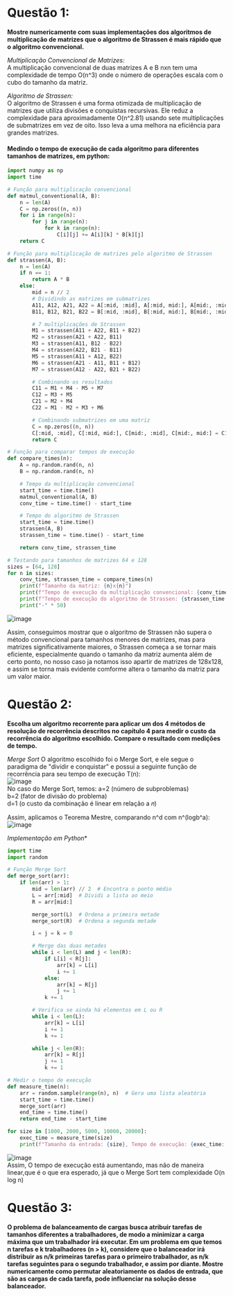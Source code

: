 # Questão 1: 

**Mostre numericamente com suas implementações dos algoritmos de multiplicação de matrizes que o algoritmo de Strassen é mais rápido que o algoritmo convencional.** <br>

*Multiplicação Convencional de Matrizes:* <br>
A multiplicação convencional de duas matrizes A e B nxn tem uma complexidade de tempo O(n^3) onde o número de operações escala com o cubo do tamanho da matriz.
<br>

*Algoritmo de Strassen:*<br>
O algoritmo de Strassen é uma forma otimizada de multiplicação de matrizes que utiliza divisões e conquistas recursivas. Ele reduz a complexidade para aproximadamente O(n^2.81) usando sete multiplicações de submatrizes em vez de oito. Isso leva a uma melhora na eficiência para grandes matrizes.
<br>
#### Medindo o tempo de execução de cada algoritmo para diferentes tamanhos de matrizes, em python:
```python
import numpy as np
import time

# Função para multiplicação convencional
def matmul_conventional(A, B):
    n = len(A)
    C = np.zeros((n, n))
    for i in range(n):
        for j in range(n):
            for k in range(n):
                C[i][j] += A[i][k] * B[k][j]
    return C

# Função para multiplicação de matrizes pelo algoritmo de Strassen
def strassen(A, B):
    n = len(A)
    if n == 1:
        return A * B
    else:
        mid = n // 2
        # Dividindo as matrizes em submatrizes
        A11, A12, A21, A22 = A[:mid, :mid], A[:mid, mid:], A[mid:, :mid], A[mid:, mid:]
        B11, B12, B21, B22 = B[:mid, :mid], B[:mid, mid:], B[mid:, :mid], B[mid:, mid:]

        # 7 multiplicações de Strassen
        M1 = strassen(A11 + A22, B11 + B22)
        M2 = strassen(A21 + A22, B11)
        M3 = strassen(A11, B12 - B22)
        M4 = strassen(A22, B21 - B11)
        M5 = strassen(A11 + A12, B22)
        M6 = strassen(A21 - A11, B11 + B12)
        M7 = strassen(A12 - A22, B21 + B22)

        # Combinando os resultados
        C11 = M1 + M4 - M5 + M7
        C12 = M3 + M5
        C21 = M2 + M4
        C22 = M1 - M2 + M3 + M6

        # Combinando submatrizes em uma matriz
        C = np.zeros((n, n))
        C[:mid, :mid], C[:mid, mid:], C[mid:, :mid], C[mid:, mid:] = C11, C12, C21, C22
        return C

# Função para comparar tempos de execução
def compare_times(n):
    A = np.random.rand(n, n)
    B = np.random.rand(n, n)

    # Tempo da multiplicação convencional
    start_time = time.time()
    matmul_conventional(A, B)
    conv_time = time.time() - start_time

    # Tempo do algoritmo de Strassen
    start_time = time.time()
    strassen(A, B)
    strassen_time = time.time() - start_time

    return conv_time, strassen_time

# Testando para tamanhos de matrizes 64 e 128
sizes = [64, 128]
for n in sizes:
    conv_time, strassen_time = compare_times(n)
    print(f"Tamanho da matriz: {n}x{n}")
    print(f"Tempo de execução da multiplicação convencional: {conv_time:.5f} segundos")
    print(f"Tempo de execução do algoritmo de Strassen: {strassen_time:.5f} segundos")
    print("-" * 50)

```
![image](https://github.com/user-attachments/assets/556c4f3e-34ed-45b6-87b9-f4d9c2522bf3)

Assim, conseguimos mostrar que o algoritmo de Strassen não supera o método convencional para tamanhos menores de matrizes, mas para 
matrizes significativamente maiores, o Strassen começa a se tornar mais eficiente, especialmente quando o tamanho da matriz aumenta
além de certo ponto, no nosso caso ja notamos isso apartir de matrizes de 128x128, e assim se torna mais evidente comforme altera o 
tamanho da matriz para um valor maior.





# Questão 2:

**Escolha um algoritmo recorrente para aplicar um dos 4 métodos de resolução de recorrência descritos no capítulo 4 para medir o custo da recorrência do algoritmo escolhido. Compare o resultado com medições de tempo.**

*Merge Sort*
O algoritmo escolhido foi o Merge Sort, e ele segue o paradigma de "dividir e conquistar" e possui a seguinte função de recorrência para seu tempo de execução T(n): <br>
![image](https://github.com/user-attachments/assets/89542f7d-1a2e-4264-8507-f9988df16257) <br>
No caso do Merge Sort, temos:
a=2 (número de subproblemas) <br>
b=2 (fator de divisão do problema) <br>
d=1 (o custo da combinação é linear em relação a 𝑛) <br>

Assim, aplicamos o Teorema Mestre, comparando n^d com n^(logb^a): <br>
![image](https://github.com/user-attachments/assets/8bf66115-2959-4ae2-a69b-7bdbe820d02a)

*Implementação em Python**
```python
import time
import random

# Função Merge Sort
def merge_sort(arr):
    if len(arr) > 1:
        mid = len(arr) // 2  # Encontra o ponto médio
        L = arr[:mid]  # Dividi a lista ao meio
        R = arr[mid:]

        merge_sort(L)  # Ordena a primeira metade
        merge_sort(R)  # Ordena a segunda metade

        i = j = k = 0

        # Merge das duas metades
        while i < len(L) and j < len(R):
            if L[i] < R[j]:
                arr[k] = L[i]
                i += 1
            else:
                arr[k] = R[j]
                j += 1
            k += 1

        # Verifica se ainda há elementos em L ou R
        while i < len(L):
            arr[k] = L[i]
            i += 1
            k += 1

        while j < len(R):
            arr[k] = R[j]
            j += 1
            k += 1

# Medir o tempo de execução
def measure_time(n):
    arr = random.sample(range(n), n)  # Gera uma lista aleatória
    start_time = time.time()
    merge_sort(arr)
    end_time = time.time()
    return end_time - start_time

for size in [1000, 2000, 5000, 10000, 20000]:
    exec_time = measure_time(size)
    print(f"Tamanho da entrada: {size}, Tempo de execução: {exec_time:.6f} segundos")
```
![image](https://github.com/user-attachments/assets/019fbaed-3dbd-42e2-aef4-7bf6aa851e7d) <br>
Assim, O tempo de execução está aumentando, mas não de maneira linear,que é o que era esperado, já que o Merge Sort tem complexidade  O(n log n)


# Questão 3:

**O problema de balanceamento de cargas busca atribuir tarefas de tamanhos diferentes a trabalhadores, de modo a minimizar a carga máxima que um trabalhador irá executar. Em um problema em que temos n tarefas e k trabalhadores (n > k), considere que o balanceador irá distribuir as n/k primeiras tarefas para o primeiro trabalhador, as n/k tarefas seguintes para o segundo trabalhador, e assim por diante. Mostre numericamente como permutar aleatoriamente os dados de entrada, que são as cargas de cada tarefa, pode influenciar na solução desse balanceador.**
